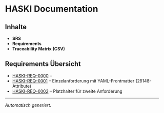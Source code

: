 # HASKI Documentation

## Inhalte

- **SRS**
- **Requirements**
- **Traceability Matrix (CSV)**

## Requirements Übersicht

- [HASKI-REQ-0000](requirements/HASKI-REQ-0000.md) – 
- [HASKI-REQ-0001](requirements/HASKI-REQ-0001.md) – Einzelanforderung mit YAML-Frontmatter (29148-Attribute)
- [HASKI-REQ-0002](requirements/HASKI-REQ-0002.md) – Platzhalter für zweite Anforderung

---
_Automatisch generiert._
